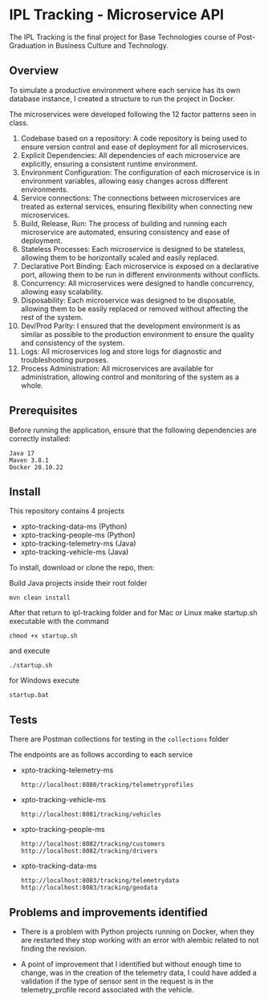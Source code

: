 # IPL Tracking - Microservice API

The IPL Tracking is the final project for Base Technologies course of Post-Graduation in Business Culture and Technology.

## Overview

To simulate a productive environment where each service has its own database instance, I created a structure to run the project in Docker.

The microservices were developed following the 12 factor patterns seen in class.

1. Codebase based on a repository: A code repository is being used to ensure version control and ease of deployment for all microservices.
2. Explicit Dependencies: All dependencies of each microservice are explicitly, ensuring a consistent runtime environment.
3. Environment Configuration: The configuration of each microservice is in environment variables, allowing easy changes across different environments.
4. Service connections: The connections between microservices are treated as external services, ensuring flexibility when connecting new microservices.
5. Build, Release, Run: The process of building and running each microservice are automated, ensuring consistency and ease of deployment.
6. Stateless Processes: Each microservice is designed to be stateless, allowing them to be horizontally scaled and easily replaced.
7. Declarative Port Binding: Each microservice is exposed on a declarative port, allowing them to be run in different environments without conflicts.
8. Concurrency: All microservices were designed to handle concurrency, allowing easy scalability.
9. Disposability: Each microservice was designed to be disposable, allowing them to be easily replaced or removed without affecting the rest of the system.
10. Dev/Prod Parity: I ensured that the development environment is as similar as possible to the production environment to ensure the quality and consistency of the system.
11. Logs: All microservices log and store logs for diagnostic and troubleshooting purposes.
12. Process Administration: All microservices are available for administration, allowing control and monitoring of the system as a whole.

## Prerequisites

Before running the application, ensure that the following dependencies are correctly installed:

```
Java 17
Maven 3.8.1
Docker 20.10.22
```

## Install

This repository contains 4 projects
- xpto-tracking-data-ms (Python)
- xpto-tracking-people-ms (Python)
- xpto-tracking-telemetry-ms (Java)
- xpto-tracking-vehicle-ms (Java)

To install, download or clone the repo, then:

Build Java projects inside their root folder

```
mvn clean install
```

After that return to ipl-tracking folder and for Mac or Linux make startup.sh executable with the command 

```
chmod +x startup.sh
```

and execute 

```
./startup.sh
```

for Windows execute

```
startup.bat
```

## Tests

There are Postman collections for testing in the `collections` folder

The endpoints are as follows according to each service

- xpto-tracking-telemetry-ms
  ```
  http://localhost:8080/tracking/telemetryprofiles
  ```
  
- xpto-tracking-vehicle-ms
  ```
  http://localhost:8081/tracking/vehicles
  ```
  
- xpto-tracking-people-ms
  ```
  http://localhost:8082/tracking/customers
  http://localhost:8082/tracking/drivers
  ```
  
- xpto-tracking-data-ms 
  ```
  http://localhost:8083/tracking/telemetrydata
  http://localhost:8083/tracking/geodata
  ```

## Problems and improvements identified

- There is a problem with Python projects running on Docker, when they are restarted they stop working with an error with alembic related to not finding the revision.

- A point of improvement that I identified but without enough time to change, was in the creation of the telemetry data, I could have added a validation if the type of sensor sent in the request is in the telemetry_profile record associated with the vehicle. 


